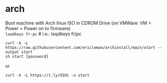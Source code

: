# arch
 Boot machine with Arch linux ISO in CDROM Drive (on VMWare: VM > Power > Power on to firmware)  
`loadkeys fr-pc` # i.e.: loqdkeys fr)pc

`curl -k -L https://raw.githubusercontent.com/ericleman/archinstall/main/start --output start`  
`sh start [password]`

or

`curl -k -L https://t.ly/OIHi -o start` 
